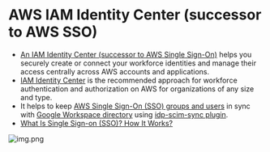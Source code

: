 # AWS IAM Identity Center (successor to AWS SSO)
- [An IAM Identity Center (successor to AWS Single Sign-On)](https://aws.amazon.com/iam/identity-center/) helps you securely create or connect your workforce identities and manage their access centrally across AWS accounts and applications.
- [IAM Identity Center]() is the recommended approach for workforce authentication and authorization on AWS for organizations of any size and type.
- It helps to keep [AWS Single Sign-On (SSO) groups and users]() in sync with [Google Workspace directory]() using [idp-scim-sync plugin](https://serverlessrepo.aws.amazon.com/applications/us-east-1/889836709304/idp-scim-sync).
- [What Is Single Sign-on (SSO)? How It Works?](https://www.youtube.com/watch?v=O1cRJWYF-g4)

![img.png](https://d1.awsstatic.com/product-marketing/IAM/product-page-diagram_AWS-IAM-Identity-Center_SSO-Rework.45817a4d5cdf0acf33a75257713d3266879196b1.png)